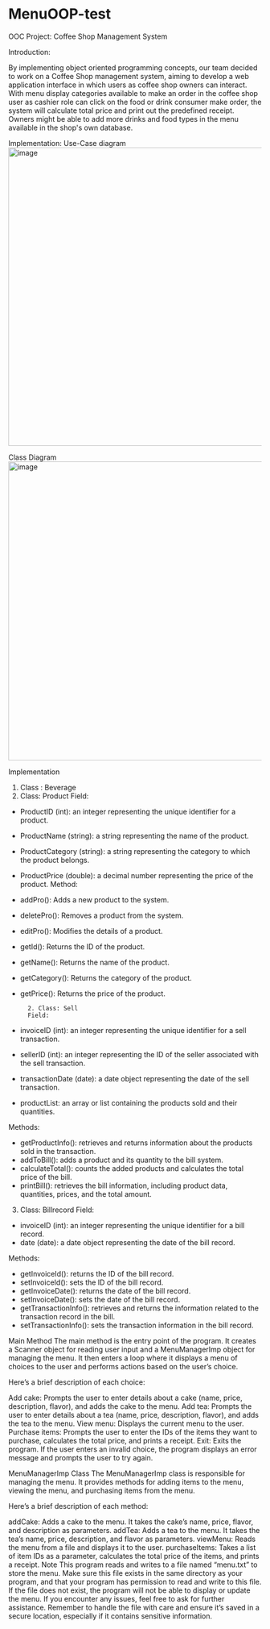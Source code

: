 # MenuOOP-test
OOC Project:
Coffee Shop Management System 

Introduction: 

By implementing object oriented programming concepts, our team decided to work on a Coffee Shop management system, aiming to develop a web application interface in which users as coffee shop owners can interact. With menu display categories available to make an order in the coffee shop user as cashier role can click on the food or drink consumer make order, the system will calculate total price and print out the predefined receipt. Owners might be able to add more drinks and food types in the menu available in the shop's own database. 

Implementation:
Use-Case diagram 
<img width="592" alt="image" src="https://github.com/jonhanwinter23/MenuOOP-test/assets/101129422/4f4820fe-7e13-4172-9838-665b7994ee22">

Class Diagram 
<img width="593" alt="image" src="https://github.com/jonhanwinter23/MenuOOP-test/assets/101129422/fe4938de-4153-462e-998a-6aaccfad575d">



Implementation 
1. Class : Beverage 
1. Class: Product
Field:
- ProductID (int): an integer representing the unique identifier for a product.
- ProductName (string): a string representing the name of the product.
- ProductCategory (string): a string representing the category to which the product belongs.
- ProductPrice (double): a decimal number representing the price of the product.
Method:
- addPro(): Adds a new product to the system.
- deletePro(): Removes a product from the system.
- editPro(): Modifies the details of a product.
- getId(): Returns the ID of the product.
- getName(): Returns the name of the product.
- getCategory(): Returns the category of the product.
- getPrice(): Returns the price of the product.


		2. Class: Sell
		Field:
- invoiceID (int): an integer representing the unique identifier for a sell transaction.
- sellerID (int): an integer representing the ID of the seller associated with the sell transaction.
- transactionDate (date): a date object representing the date of the sell transaction.
- productList: an array or list containing the products sold and their quantities.

Methods:
- getProductInfo(): retrieves and returns information about the products sold in the transaction.
- addToBill(): adds a product and its quantity to the bill system.
- calculateTotal(): counts the added products and calculates the total price of the bill.
- printBill(): retrieves the bill information, including product data, quantities, prices, and the total amount.


3. Class: Billrecord
Field:
- invoiceID (int): an integer representing the unique identifier for a bill record.
- date (date): a date object representing the date of the bill record.

Methods:
- getInvoiceId(): returns the ID of the bill record.
- setInvoiceId(): sets the ID of the bill record.
- getInvoiceDate(): returns the date of the bill record.
- setInvoiceDate(): sets the date of the bill record.
- getTransactionInfo(): retrieves and returns the information related to the transaction record in the bill.
- setTransactionInfo(): sets the transaction information in the bill record.

Main Method
The main method is the entry point of the program. It creates a Scanner object for reading user input and a MenuManagerImp object for managing the menu. It then enters a loop where it displays a menu of choices to the user and performs actions based on the user’s choice.

Here’s a brief description of each choice:

Add cake: Prompts the user to enter details about a cake (name, price, description, flavor), and adds the cake to the menu.
Add tea: Prompts the user to enter details about a tea (name, price, description, flavor), and adds the tea to the menu.
View menu: Displays the current menu to the user.
Purchase items: Prompts the user to enter the IDs of the items they want to purchase, calculates the total price, and prints a receipt.
Exit: Exits the program.
If the user enters an invalid choice, the program displays an error message and prompts the user to try again.

MenuManagerImp Class
The MenuManagerImp class is responsible for managing the menu. It provides methods for adding items to the menu, viewing the menu, and purchasing items from the menu.

Here’s a brief description of each method:

addCake: Adds a cake to the menu. It takes the cake’s name, price, flavor, and description as parameters.
addTea: Adds a tea to the menu. It takes the tea’s name, price, description, and flavor as parameters.
viewMenu: Reads the menu from a file and displays it to the user.
purchaseItems: Takes a list of item IDs as a parameter, calculates the total price of the items, and prints a receipt.
Note
This program reads and writes to a file named “menu.txt” to store the menu. Make sure this file exists in the same directory as your program, and that your program has permission to read and write to this file. If the file does not exist, the program will not be able to display or update the menu. If you encounter any issues, feel free to ask for further assistance. Remember to handle the file with care and ensure it’s saved in a secure location, especially if it contains sensitive information.








